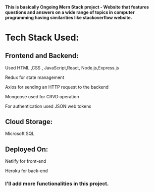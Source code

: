 
#### This is basically Ongoing Mern Stack project - Website that features questions and answers on a wide range of topics in computer programming having similarities like stackoverflow website.


# Tech Stack Used:

## Frontend and Backend:
   Used HTML ,CSS , JavaScript,React, Node.js,Express.js
   
   
   Redux for state management
   
   Axios for sending an HTTP request to the backend 
   
   Mongoose used for CRVD operation
   
   For authentication used JSON web tokens
   
   

## Cloud Storage:
   Microsoft SQL

## Deployed On:

   Netlify for front-end
   
   Heroku for back-end

   
### I'll add more functionalities in this project.
